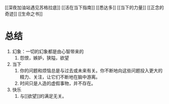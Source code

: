 [[深夜加油站遇见苏格拉底]] 
[[活在当下指南]] 
[[悉达多]] 
[[当下的力量]] 
[[正念的奇迹]] 
[[生命之书]] 

# 总结
1. 幻象：一切的幻象都是由心智带来的
	1. 怨恨，嫉妒，狭隘，欲望
2. 当下
	1. 你的问题和烦恼总是与过去或未来有关。你不断地向这些问题投入更大的精力、关注，让它们不断地在脑中游离。
	2. 时间只是人造的虚假事物，并不存在。
3. 快乐
	1. 与[[欲望]]的满足无关。